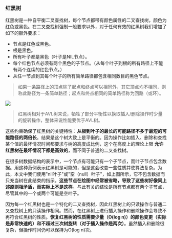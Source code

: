 ### 红黑树

红黑树是一种自平衡二叉查找树，每个节点都带有颜色属性的二叉查找树，颜色为红色或黑色。在二叉查找树强制一般要求以外，对于任何有效的红黑树我们增加了如下的额外要求：

  - 节点是红色或黑色。
  - 根是黑色。
  - 所有叶子都是黑色（叶子是NIL节点）。
  - 每个红色节点必须有两个黑色的子节点。（从每个叶子到根的所有路径上不能有两个连续的红色节点。）
  - 从任一节点到其每个叶子的所有简单路径都包含相同数目的黑色节点。

  >如果一条路径上的顶点除了起点和终点可以相同外，其它顶点均不相同，则称此路径为一条简单路径；起点和终点相同的简单路径称为回路（或环）。


![](red_black_tree.png)

>红黑树相对于AVL树来说，牺牲了部分平衡性以换取插入/删除操作时少量的旋转操作，整体来说性能要优于AVL树。

这些约束确保了红黑树的关键特性：**从根到叶子的最长的可能路径不多于最短的可能路径的两倍长**。结果是这个树大致上是平衡的。因为操作比如插入、删除和查找某个值的最坏情况时间都要求与树的高度成比例，这个在高度上的理论上限 **允许红黑树在最坏情况下都是高效的**，而不同于普通的二叉查找树。

在很多树数据结构的表示中，一个节点有可能只有一个子节点，而叶子节点包含数据。用这种范例表示红黑树是可能的，但是这会改变一些性质并使算法复杂。为此，本文中我们使用"nil叶子"或"空（null）叶子"，如上图所示，它不包含数据而只充当树在此结束的指示。**这些节点在绘图中经常被省略，导致了这些树好像同上述原则相矛盾，而实际上不是这样**。与此有关的结论是所有节点都有两个子节点，尽管其中的一个或两个可能是空叶子。

因为每一个红黑树也是一个特化的二叉查找树，因此红黑树上的只读操作与普通二叉查找树上的只读操作相同。然而，在红黑树上进行插入操作和删除操作会导致不再符合红黑树的性质。**恢复红黑树的性质需要少量（O(log n)）的颜色变更（实际是非常快速的）和不超过三次树旋转（对于插入操作是两次）**。虽然插入和删除很复杂，但操作时间仍可以保持为O(log n)次。

